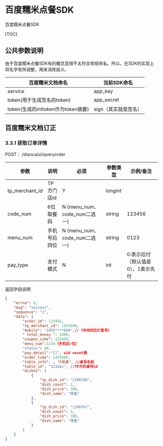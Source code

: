 # 百度糯米点餐SDK

百度糯米点餐SDK


[TOC]


## 公共参数说明

由于百度糯米点餐SDK有的概念显得不太符合常规命名。所以，在SDK的实现上将名字有所调整，用来消除歧义。

| 百度糯米文档命名 | 当前SDK命名 |
|--------|--------|
| service | app_key |
| token(用于生成签名的token) | app_secret |
| token(生成的inttoken作为token摘要) | sign（其实就是签名） |

## 百度糯米文档订正

### 3.3.1 获取订单详情

POST： /diancaiui/queryorder

| 参数 | 说明 | 必须 | 参数类型 | 示例/备注
|--------|--------|--------|--------|--------|
| tp_merchant_id | TP方门店id | Y | longint | |
| code_num | 6位取餐码 | N (menu_num、code_num二选一) | string | 123456  |
| menu_num | 手机号后四位 | N (menu_num、code_num二选一) | string | 0123  |
| pay_type | 支付模式 | N | int | 0:表示后付（默认值是0），1表示先付

返回字段说明

```json
{
    "errno": 0,
    "msg": "success",
    "sequence": "2",
    "data": {
        "order_id": 123456,
        "tp_merchant_id": 1455690,
        "mobile": "1455****690",//（中间四位打星号）
        " total_money ": 1000,
        "coupon_code": 123456,
        "menu_num":1234（手机后4位）
        "status": 40,
        "pay_detail":"[]", uid unset调
        "order_time": 1455690,
        "table_info": , "5号桌", //桌号名称
        "table_id": "123abc", //TP方的桌号id
        "dishes": [
            {
                "tp_dish_id": "1396766",
                "dish_count": 2,
                "dish_price": 300,
                "dish_name": "烤鱼"
            },
            {
                "tp_dish_id": "1396767",
                "dish_count": 2,
                "dish_price": 300,
                "dish_name": "烤鱼"
            }
        ]
    }
}
```